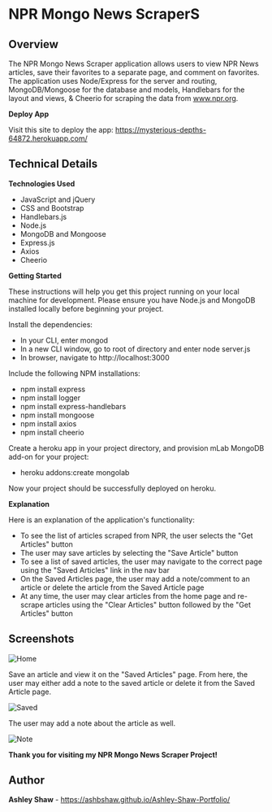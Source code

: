 # **NPR Mongo News Scraper**S

## **Overview**
The NPR Mongo News Scraper application allows users to view NPR News articles, save their favorites to a separate page, and comment on favorites. The application uses Node/Express for the server and routing, MongoDB/Mongoose for the database and models, Handlebars for the layout and views, & Cheerio for scraping the data from www.npr.org.

**Deploy App**

Visit this site to deploy the app: https://mysterious-depths-64872.herokuapp.com/


## **Technical Details**
**Technologies Used**

- JavaScript and jQuery
- CSS and Bootstrap
- Handlebars.js
- Node.js
- MongoDB and Mongoose
- Express.js
- Axios
- Cheerio 

**Getting Started**

These instructions will help you get this project running on your local machine for development. Please ensure you have Node.js and MongoDB installed locally before beginning your project. 

Install the dependencies:
- In your CLI, enter mongod
- In a new CLI window, go to root of directory and enter node server.js
- In browser, navigate to http://localhost:3000

Include the following NPM installations:
- npm install express
- npm install logger
- npm install express-handlebars
- npm install mongoose
- npm install axios
- npm install cheerio

Create a heroku app in your project directory, and provision mLab MongoDB add-on for your project:
- heroku addons:create mongolab

Now your project should be successfully deployed on heroku.

**Explanation**

Here is an explanation of the application's functionality:

- To see the list of articles scraped from NPR, the user selects the "Get Articles" button
- The user may save articles by selecting the "Save Article" button
- To see a list of saved articles, the user may navigate to the correct page using the "Saved Articles" link in the nav bar
- On the Saved Articles page, the user may add a note/comment to an article or delete the article from the Saved Article page
- At any time, the user may clear articles from the home page and re-scrape articles using the "Clear Articles" button followed by the "Get Articles" button

## **Screenshots**

![Home](/assets/images/mongo-newsscraper.png)

Save an article and view it on the "Saved Articles" page. From here, the user may either add a note to the saved article or delete it from the Saved Article page.

![Saved](/assets/images/saved.png)

The user may add a note about the article as well.

![Note](/assets/images/note.png)

**Thank you for visiting my NPR Mongo News Scraper Project!**

## **Author**

**Ashley Shaw** - https://ashbshaw.github.io/Ashley-Shaw-Portfolio/